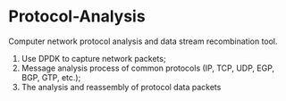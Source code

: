# Protocol-Analysis

Computer network protocol analysis and data stream recombination tool.

1. Use DPDK to capture network packets;
2. Message analysis process of common protocols (IP, TCP, UDP, EGP, BGP, GTP, etc.);
3. The analysis and reassembly of protocol data packets
